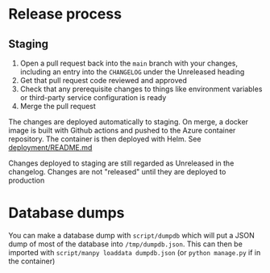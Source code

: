 # Release process

## Staging

1. Open a pull request back into the `main` branch with your changes, including an entry into the `CHANGELOG` under the Unreleased heading
1. Get that pull request code reviewed and approved
1. Check that any prerequisite changes to things like environment variables or third-party service configuration is ready
1. Merge the pull request

The changes are deployed automatically to staging. On merge, a docker image is built with Github actions and pushed to
the Azure container repository. The container is then deployed with Helm. See [deployment/README.md]()

Changes deployed to staging are still regarded as Unreleased in the changelog. Changes are not "released" until they are
deployed to production

# Database dumps

You can make a database dump with `script/dumpdb` which will put a JSON dump of most of the database into `/tmp/dumpdb.json`.
This can then be imported with `script/manpy loaddata dumpdb.json` (or `python manage.py` if in the container)
